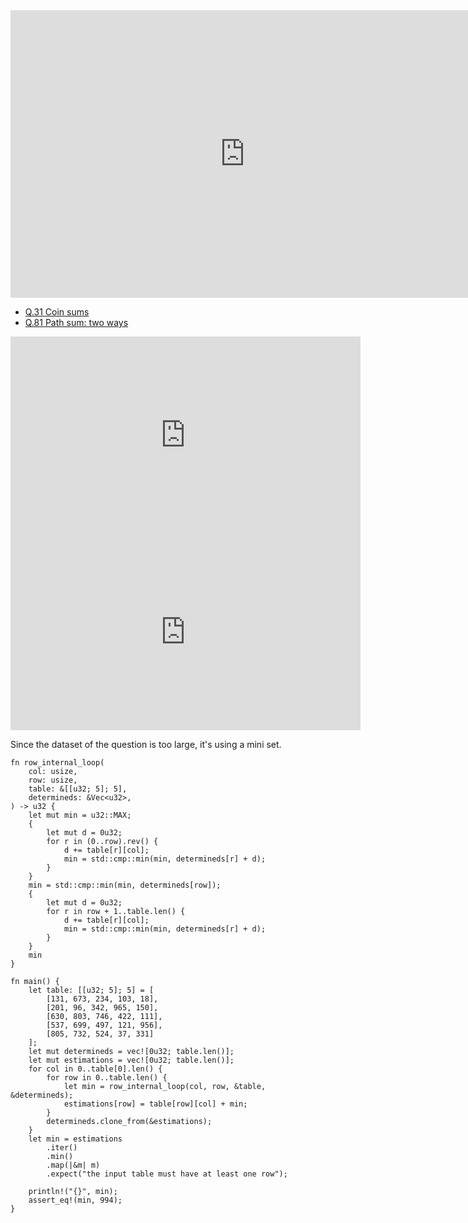 <html><iframe src="https://docs.google.com/presentation/d/e/2PACX-1vS9AN5vh2mne6fSqg5Ecq7iQmNKIyQdZkCaCPHAYwICr_t1hob37FTxuWtYaJDKfqJ5UeA0l4jhtgEJ/embed?start=false&loop=false&delayms=60000" frameborder="0" width="750" height="460" allowfullscreen="true" mozallowfullscreen="true" webkitallowfullscreen="true"></iframe></html>

- [Q.31 Coin sums](./e31.md)
- [Q.81 Path sum: two ways](./e81.md)

<html><center><iframe width="560" height="315" src="https://www.youtube.com/embed/GazC3A4OQTE" title="YouTube video player" frameborder="0" allow="accelerometer; autoplay; clipboard-write; encrypted-media; gyroscope; picture-in-picture" allowfullscreen></iframe></center></html>

<html><center><iframe width="560" height="315" src="https://www.youtube.com/embed/EFg3u_E6eHU" title="YouTube video player" frameborder="0" allow="accelerometer; autoplay; clipboard-write; encrypted-media; gyroscope; picture-in-picture" allowfullscreen></iframe></center></html>

Since the dataset of the question is too large, it's using a mini set.

```rust,editable
fn row_internal_loop(
    col: usize,
    row: usize,
    table: &[[u32; 5]; 5],
    determineds: &Vec<u32>,
) -> u32 {
    let mut min = u32::MAX;
    {
        let mut d = 0u32;
        for r in (0..row).rev() {
            d += table[r][col];
            min = std::cmp::min(min, determineds[r] + d);
        }
    }
    min = std::cmp::min(min, determineds[row]);
    {
        let mut d = 0u32;
        for r in row + 1..table.len() {
            d += table[r][col];
            min = std::cmp::min(min, determineds[r] + d);
        }
    }
    min
}

fn main() {
    let table: [[u32; 5]; 5] = [
        [131, 673, 234, 103, 18],
        [201, 96, 342, 965, 150],
        [630, 803, 746, 422, 111],
        [537, 699, 497, 121, 956],
        [805, 732, 524, 37, 331]
    ];
    let mut determineds = vec![0u32; table.len()];
    let mut estimations = vec![0u32; table.len()];
    for col in 0..table[0].len() {
        for row in 0..table.len() {
            let min = row_internal_loop(col, row, &table, &determineds);
            estimations[row] = table[row][col] + min;
        }
        determineds.clone_from(&estimations);
    }
    let min = estimations
        .iter()
        .min()
        .map(|&m| m)
        .expect("the input table must have at least one row");

    println!("{}", min);
    assert_eq!(min, 994);
}
```
